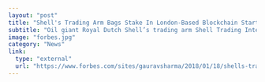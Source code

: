 ```yaml
---
layout: "post"
title: "Shell's Trading Arm Bags Stake In London-Based Blockchain Start-Up"
subtitle: "Oil giant Royal Dutch Shell’s trading arm Shell Trading International made a significant move into blockchain development on Thursday (18 January) by bagging a minority stake in London, U.K.-based start-up Applied Blockchain."
image: "forbes.jpg"
category: "News"
link:
  type: "external"
  url: "https://www.forbes.com/sites/gauravsharma/2018/01/18/shells-trading-arm-bags-stake-in-london-based-blockchain-start-up/#e9cd9ab213e2"
---
```

